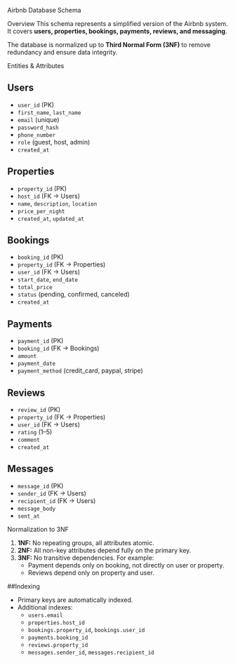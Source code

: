Airbnb Database Schema

Overview
This schema represents a simplified version of the Airbnb system.  
It covers **users, properties, bookings, payments, reviews, and messaging**.

The database is normalized up to **Third Normal Form (3NF)** to remove redundancy and ensure data integrity.



Entities & Attributes

## Users
- `user_id` (PK)
- `first_name`, `last_name`
- `email` (unique)
- `password_hash`
- `phone_number`
- `role` (guest, host, admin)
- `created_at`

## Properties
- `property_id` (PK)
- `host_id` (FK → Users)
- `name`, `description`, `location`
- `price_per_night`
- `created_at`, `updated_at`

## Bookings
- `booking_id` (PK)
- `property_id` (FK → Properties)
- `user_id` (FK → Users)
- `start_date`, `end_date`
- `total_price`
- `status` (pending, confirmed, canceled)
- `created_at`

## Payments
- `payment_id` (PK)
- `booking_id` (FK → Bookings)
- `amount`
- `payment_date`
- `payment_method` (credit_card, paypal, stripe)

## Reviews
- `review_id` (PK)
- `property_id` (FK → Properties)
- `user_id` (FK → Users)
- `rating` (1–5)
- `comment`
- `created_at`

## Messages
- `message_id` (PK)
- `sender_id` (FK → Users)
- `recipient_id` (FK → Users)
- `message_body`
- `sent_at`



Normalization to 3NF
1. **1NF:** No repeating groups, all attributes atomic.  
2. **2NF:** All non-key attributes depend fully on the primary key.  
3. **3NF:** No transitive dependencies. For example:
   - Payment depends only on booking, not directly on user or property.
   - Reviews depend only on property and user.



##Indexing
- Primary keys are automatically indexed.
- Additional indexes:
  - `users.email`
  - `properties.host_id`
  - `bookings.property_id`, `bookings.user_id`
  - `payments.booking_id`
  - `reviews.property_id`
  - `messages.sender_id`, `messages.recipient_id`

